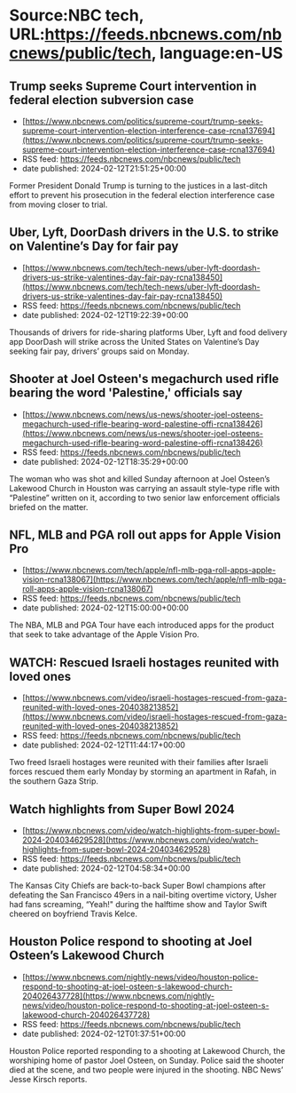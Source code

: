 # Source:NBC tech, URL:https://feeds.nbcnews.com/nbcnews/public/tech, language:en-US

## Trump seeks Supreme Court intervention in federal election subversion case
 - [https://www.nbcnews.com/politics/supreme-court/trump-seeks-supreme-court-intervention-election-interference-case-rcna137694](https://www.nbcnews.com/politics/supreme-court/trump-seeks-supreme-court-intervention-election-interference-case-rcna137694)
 - RSS feed: https://feeds.nbcnews.com/nbcnews/public/tech
 - date published: 2024-02-12T21:51:25+00:00

Former President Donald Trump is turning to the justices in a last-ditch effort to prevent his prosecution in the federal election interference case from moving closer to trial.

## Uber, Lyft, DoorDash drivers in the U.S. to strike on Valentine’s Day for fair pay
 - [https://www.nbcnews.com/tech/tech-news/uber-lyft-doordash-drivers-us-strike-valentines-day-fair-pay-rcna138450](https://www.nbcnews.com/tech/tech-news/uber-lyft-doordash-drivers-us-strike-valentines-day-fair-pay-rcna138450)
 - RSS feed: https://feeds.nbcnews.com/nbcnews/public/tech
 - date published: 2024-02-12T19:22:39+00:00

Thousands of drivers for ride-sharing platforms Uber, Lyft and food delivery app DoorDash will strike across the United States on Valentine’s Day seeking fair pay, drivers’ groups said on Monday.

## Shooter at Joel Osteen's megachurch used rifle bearing the word 'Palestine,' officials say
 - [https://www.nbcnews.com/news/us-news/shooter-joel-osteens-megachurch-used-rifle-bearing-word-palestine-offi-rcna138426](https://www.nbcnews.com/news/us-news/shooter-joel-osteens-megachurch-used-rifle-bearing-word-palestine-offi-rcna138426)
 - RSS feed: https://feeds.nbcnews.com/nbcnews/public/tech
 - date published: 2024-02-12T18:35:29+00:00

The woman who was shot and killed Sunday afternoon at Joel Osteen’s Lakewood Church in Houston was carrying an assault style-type rifle with “Palestine” written on it, according to two senior law enforcement officials briefed on the matter.

## NFL, MLB and PGA roll out apps for Apple Vision Pro
 - [https://www.nbcnews.com/tech/apple/nfl-mlb-pga-roll-apps-apple-vision-rcna138067](https://www.nbcnews.com/tech/apple/nfl-mlb-pga-roll-apps-apple-vision-rcna138067)
 - RSS feed: https://feeds.nbcnews.com/nbcnews/public/tech
 - date published: 2024-02-12T15:00:00+00:00

The NBA, MLB and PGA Tour have each introduced apps for the product that seek to take advantage of the Apple Vision Pro.

## WATCH: Rescued Israeli hostages reunited with loved ones
 - [https://www.nbcnews.com/video/israeli-hostages-rescued-from-gaza-reunited-with-loved-ones-204038213852](https://www.nbcnews.com/video/israeli-hostages-rescued-from-gaza-reunited-with-loved-ones-204038213852)
 - RSS feed: https://feeds.nbcnews.com/nbcnews/public/tech
 - date published: 2024-02-12T11:44:17+00:00

Two freed Israeli hostages were reunited with their families after Israeli forces rescued them early Monday by storming an apartment in Rafah, in the southern Gaza Strip.

## Watch highlights from Super Bowl 2024
 - [https://www.nbcnews.com/video/watch-highlights-from-super-bowl-2024-204034629528](https://www.nbcnews.com/video/watch-highlights-from-super-bowl-2024-204034629528)
 - RSS feed: https://feeds.nbcnews.com/nbcnews/public/tech
 - date published: 2024-02-12T04:58:34+00:00

The Kansas City Chiefs are back-to-back Super Bowl champions after defeating the San Francisco 49ers in a nail-biting overtime victory, Usher had fans screaming, “Yeah!" during the halftime show and Taylor Swift cheered on boyfriend Travis Kelce.

## Houston Police respond to shooting at Joel Osteen’s Lakewood Church
 - [https://www.nbcnews.com/nightly-news/video/houston-police-respond-to-shooting-at-joel-osteen-s-lakewood-church-204026437728](https://www.nbcnews.com/nightly-news/video/houston-police-respond-to-shooting-at-joel-osteen-s-lakewood-church-204026437728)
 - RSS feed: https://feeds.nbcnews.com/nbcnews/public/tech
 - date published: 2024-02-12T01:37:51+00:00

Houston Police reported responding to a shooting at Lakewood Church, the worshiping home of pastor Joel Osteen, on Sunday. Police said the shooter died at the scene, and two people were injured in the shooting. NBC News’ Jesse Kirsch reports.

